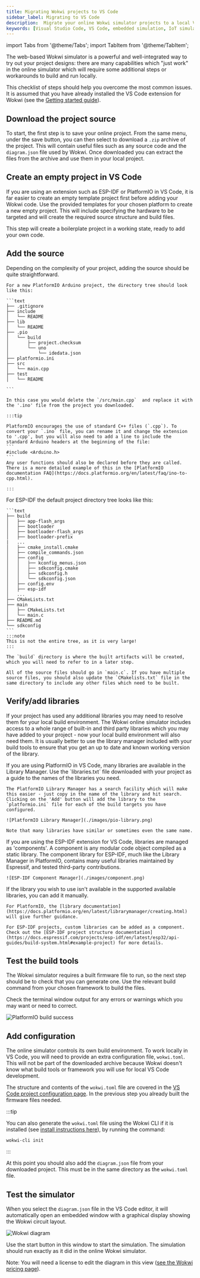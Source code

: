```yaml
---
title: Migrating Wokwi projects to VS Code
sidebar_label: Migrating to VS Code
description:  Migrate your online Wokwi simulator projects to a local VS Code environment
keywords: [Visual Studio Code, VS Code, embedded simulation, IoT simulation, PlatformIO, ESP-IDF, Arduino, MicroPython, Rust, Zephyr]
---
```

import Tabs from '@theme/Tabs';
import TabItem from '@theme/TabItem';

The web-based Wokwi simulator is a powerful and well-integrated way to try out your project designs: there are many capabilities which "just work" in the online simulator which will require some additional steps or workarounds to build and run locally.

This checklist of steps should help you overcome the most common issues. It is assumed that you have already installed the VS Code extension for Wokwi (see the [Getting started guide](./getting-started)).

## Download the project source

To start, the first step is to save your online project. From the same menu, under the save button, you can then select to download a `.zip` archive of the project. This will contain useful files such as any source code and the `diagram.json` file used by Wokwi.
Once downloaded you can extract the files from the archive and use them in your local project.

## Create an empty project in VS Code

If you are using an extension such as ESP-IDF or PlatformIO in VS Code, it is far easier to create an empty template project first before adding your Wokwi code. Use the provided templates for your chosen platform to create a new empty project. This will include specifying the hardware to be targeted and will create the required source structure and build files.

This step will create a boilerplate project in a working state, ready to add your own code.

## Add the source

Depending on the complexity of your project, adding the source should be quite straightforward. 

<Tabs>
  <TabItem value="pio" label="PlatformIO" default>

    For a new PlatformIO Arduino project, the directory tree should look like this:

    ```text
    ├── .gitignore
    ├── include
    │   └── README
    ├── lib
    │   └── README
    ├── .pio
    │   └── build
    │       ├── project.checksum
    │       └── uno
    │           └── idedata.json
    ├── platformio.ini
    ├── src
    │   └── main.cpp
    ├── test
    │   └── README

    ```

    In this case you would delete the `/src/main.cpp`  and replace it with the '.ino' file from the project you downloaded.

    :::tip

    PlatformIO encourages the use of standard C++ files (`.cpp`). To convert your `.ino` file, you can rename it and change the extension to '.cpp', but you will also need to add a line to include the standard Arduino headers at the beginning of the file:
    ```
    #include <Arduino.h>
    ```
    Any user functions should also be declared before they are called. There is a more detailed example of this in the [PlatformIO documentation FAQ](https://docs.platformio.org/en/latest/faq/ino-to-cpp.html).

    :::
  </TabItem>
  <TabItem value="ESP-IDF" label="ESP-IDF">
    For ESP-IDF the default project directory tree looks like this:

    ```text
    ├── build
    │   ├── app-flash_args
    │   ├── bootloader
    │   ├── bootloader-flash_args
    │   ├── bootloader-prefix
    |   ...
    │   ├── cmake_install.cmake
    │   ├── compile_commands.json
    │   ├── config
    │   │   ├── kconfig_menus.json
    │   │   ├── sdkconfig.cmake
    │   │   ├── sdkconfig.h
    │   │   └── sdkconfig.json
    │   ├── config.env
    │   ├── esp-idf
    │   ...
    ├── CMakeLists.txt
    ├── main
    │   ├── CMakeLists.txt
    │   └── main.c
    ├── README.md
    └── sdkconfig
    ```
    :::note
    This is not the entire tree, as it is very large!
    :::

    The `build` directory is where the built artifacts will be created, which you will need to refer to in a later step.

    All of the source files should go in `main.c`. If you have multiple source files, you should also update the `CMakelists.txt` file in the same directory to include any other files which need to be built.
    
  </TabItem>
</Tabs>  


## Verify/add libraries

If your project has used any additional libraries you may need to resolve them for your local build environment. The Wokwi online simulator includes access to a whole range of built-in and third party libraries which you may have added to your project - now your local build environment will also need them. It is usually better to use the library manager included with your build tools to ensure that you get an up to date and known working version of the library.

<Tabs>
  <TabItem value="pio" label="PlatformIO" default>
    If you are using PlatformIO in VS Code, many libraries are available in the Library Manager. Use the `libraries.txt` file downloaded with your project as a guide to the names of the libraries you need.

    The PlatformIO Library Manager has a search facility which will make this easier - just copy in the name of the library and hit search. Clicking on the 'Add' button will add the library to the `platformio.ini` file for each of the build targets you have configured.

    ![PlatformIO Library Manager](./images/pio-library.png)

    Note that many libraries have similar or sometimes even the same name.

  </TabItem>
  <TabItem value="ESP-IDF" label="ESP-IDF">
    If you are using the ESP-IDF extension for VS Code, libraries are managed as 'components'. A component is any modular code object compiled as a static library. The component library for ESP-IDF, much like the Library Manager in PlatformIO, contains many useful libraries maintained by Espressif, and tested third-party contributions.

    ![ESP-IDF Component Manager](./images/component.png)

  </TabItem>
  <TabItem value="Manual" label="Custom libraries">
    If the library you wish to use isn't available in the supported available libraries, you can add it manually. 
    
    For PlatformIO, the [library documentation](https://docs.platformio.org/en/latest/librarymanager/creating.html) will give further guidance.

    For ESP-IDF projects, custom libraries can be added as a component. Check out the [ESP-IDF project structure documentation](https://docs.espressif.com/projects/esp-idf/en/latest/esp32/api-guides/build-system.html#example-project) for more details.
  </TabItem>
</Tabs>

## Test the build tools

The Wokwi simulator requires a built firmware file to run, so the next step should be to check that you can generate one. Use the relevant build command from your chosen framework to build the files.

Check the terminal window output for any errors or warnings which you may want or need to correct.

![PlatformIO build success](images/build.png)

## Add configuration

The online simulator controls its own build environment. To work locally in VS Code, you will need to provide an extra configuration file, `wokwi.toml`. This will not be part of the downloaded archive because Wokwi doesn't know what build tools or framework you will use for local VS Code development.

The structure and contents of the `wokwi.toml` file are covered in the [VS Code project configuration page](/vscode/project-config). In the previous step you already built the firmware files needed.

:::tip

You can also generate the `wokwi.toml` file using the Wokwi CLI if it is installed (see [install instructions here](/wokwi-ci/cli-installation)), by running the command:

```shell
wokwi-cli init
```
:::


At this point you should also add the `diagram.json` file from your downloaded project. This must be in the same directory as the `wokwi.toml` file.

## Test the simulator

When you select the `diagram.json` file in the VS Code editor, it will automatically open an embedded window with a graphical display showing the Wokwi circuit layout.

![Wokwi diagram](./images/diagram.png)

Use the start button in this window to start the simulation. The simulation should run exactly as it did in the online Wokwi simulator.

Note: You will need a license to edit the diagram in this view ([see the Wokwi pricing page](https://wokwi.com/pricing?ref=docs_migrating)).
